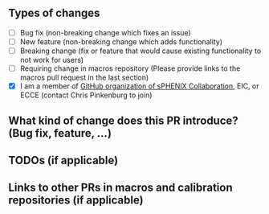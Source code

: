 [comment]: <> (Please tell us something about this pull request)

## Types of changes
[comment]: <> ( What types of changes does your code introduce? Put an `x` in all the boxes that apply: )
- [ ] Bug fix (non-breaking change which fixes an issue)
- [ ] New feature (non-breaking change which adds functionality)
- [ ] Breaking change (fix or feature that would cause existing functionality to not work for users)
- [ ] Requiring change in macros repository (Please provide links to the macros pull request in the last section)
- [x] I am a member of [GitHub organization of sPHENIX Collaboration](https://github.com/orgs/sPHENIX-Collaboration/people), EIC, or ECCE (contact Chris Pinkenburg to join)

## What kind of change does this PR introduce? (Bug fix, feature, ...)

[comment]: <> ( What does this PR do? Linking to talk in software meeting encouraged )


## TODOs (if applicable)

[comment]: <> ( In case this is a draft PR, e.g. for running checks using Jenkins, please make the pull request as a draft: https://github.blog/2019-02-14-introducing-draft-pull-requests/  )


## Links to other PRs in macros and calibration repositories (if applicable)

